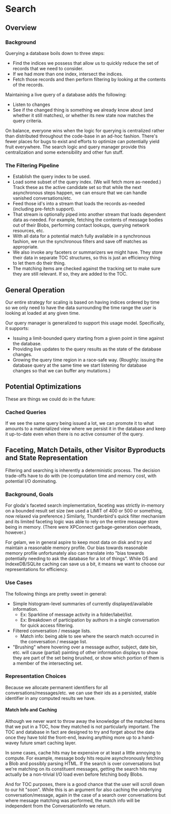 # Search #

## Overview ##

### Background ###

Querying a database boils down to three steps:
- Find the indices we possess that allow us to quickly reduce the set of records
  that we need to consider.
- If we had more than one index, intersect the indices.
- Fetch those records and then perform filtering by looking at the contents of
  the records.

Maintaining a live query of a database adds the following:
- Listen to changes
- See if the changed thing is something we already know about (and whether it
  still matches), or whether its new state now matches the query criteria.

On balance, everyone wins when the logic for querying is centralized rather than
distributed throughout the code-base in an ad-hoc fashion.  There's fewer places
for bugs to exist and efforts to optimize can potentially yield fruit
everywhere.  The search logic and query manager provide this centralization
and some extensibility and other fun stuff.

### The Filtering Pipeline ###

- Establish the query index to be used.
- Load some subset of the query index.  (We will fetch more as-needed.)  Track
  these as the active candidate set so that while the next asynchronous steps
  happen, we can ensure that we can handle vanished conversations/etc.
- Feed those id's into a stream that loads the records as-needed (including
  pre-fetch support).
- That stream is optionally piped into another stream that loads dependent data
  as-needed.  For example, fetching the contents of message bodies out of their
  Blobs, performing contact lookups, querying network resources, etc.
- With all data for a potential match fully available in a synchronous fashion,
  we run the synchronous filters and save off matches as appropriate.
- We also invoke any faceters or summarizers we might have.  They store their
  data in separate TOC structures, so this is just an efficiency thing to let
  them do their thing.
- The matching items are checked against the tracking set to make sure they are
  still relevant.  If so, they are added to the TOC.

## General Operation ##

Our entire strategy for scaling is based on having indices ordered by time so
we only need to have the data surrounding the time range the user is looking at
loaded at any given time.

Our query manager is generalized to support this usage model.  Specifically,
it supports:
- Issuing a limit-bounded query starting from a given point in time against
  the database.
- Providing live updates to the query results as the state of the database
  changes.
- Growing the query time region in a race-safe way.  (Roughly: issuing the
  database query at the same time we start listening for database changes so
  that we can buffer any mutations.)

## Potential Optimizations ##

These are things we could do in the future:

### Cached Queries ###

If we see the same query being issued a lot, we can promote it to what amounts
to a materialized view where we persist it in the database and keep it
up-to-date even when there is no active consumer of the query.

## Faceting, Match Details, other Visitor Byproducts and State Representation ##

Filtering and searching is inherently a deterministic process.  The decision
trade-offs have to do with (re-)computation time and memory cost, with potential
I/O dominating.

### Background, Goals ###

For gloda's faceted search implementation, faceting was strictly in-memory on
a bounded result set size (we used a LIMIT of 400 or 500 or something, now
relaxed via preference.)  Similarly, Thunderbird's quick filter mechanism and
its limited faceting logic was able to rely on the entire message store being in
memory.  (There were XPConnect garbage-generation overheads, however.)

For gelam, we in general aspire to keep most data on disk and try and maintain
a reasonable memory profile.  Our bias towards reasonable memory profile
unfortunately also can translate into "bias towards potentially needing to ask
the database for a lot of things".  While OS and IndexeDB/SQLite caching can
save us a bit, it means we want to choose our representations for efficiency.

### Use Cases ###

The following things are pretty sweet in general:
- Simple histogram-level summaries of currently displayed/available information.
  - Ex: Sparkline of message activity in a folder/label/list.
  - Ex: Breakdown of participation by authors in a single conversation for
    quick access filtering.
- Filtered conversation / message lists.
  - Match info: being able to see where the search match occurred in the
    conversation / message list.
- "Brushing" where hovering over a message author, subject, date bin, etc. will
  cause (partial) painting of other information displays to show they are part
  of the set being brushed, or show which portion of them is a member of the
  intersecting set.

### Representation Choices ###

Because we allocate permanent identifiers for all conversations/messages/etc. we
can use their ids as a persisted, stable identifier in any computed results we
have.

#### Match Info and Caching ####

Although we never want to throw away the knowledge of the matched items that we
put in a TOC, how they matched is not particularly important.  The TOC and
database in fact are designed to try and forget about the data once they have
told the front-end, leaving anything more up to a hand-wavey future smart
caching layer.

In some cases, cache hits may be expensive or at least a little annoying to
compute.  For example, message body hits require asynchronously fetching a Blob
and possibly parsing HTML.  If the search is over conversations but we're
matching on its constituent messages, getting the search hits may actually be
a non-trivial I/O load even before fetching body Blobs.

And for TOC purposes, there is a good chance that the user will scroll down to
our hit "soon".  While this is an argument for also caching the underlying
conversation/message, again in the case of a search over conversations but where
message matching was performed, the match info will be independent from the
ConversationInfo we return.
